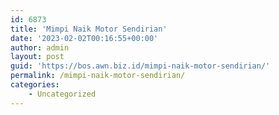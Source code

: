 ```yaml
---
id: 6873
title: 'Mimpi Naik Motor Sendirian'
date: '2023-02-02T00:16:55+00:00'
author: admin
layout: post
guid: 'https://bos.awn.biz.id/mimpi-naik-motor-sendirian/'
permalink: /mimpi-naik-motor-sendirian/
categories:
    - Uncategorized
---
```


